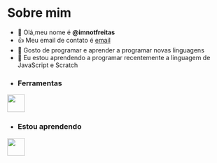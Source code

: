 # Sobre mim
- 👋 Olá,meu nome é **@imnotfreitas**
- :+1: Meu email de contato é [email](freitas.escola13@gmail.com)
- 👀 Gosto de programar e aprender a programar novas linguagens
- 🌱 Eu estou aprendendo a programar recentemente a linguagem de JavaScript e Scratch
- ### Ferramentas

<img src="https://cdn.jsdelivr.net/gh/devicons/devicon/icons/git/git-original.svg" width="40" height="40"/>


- ### Estou aprendendo 
<img src="https://cdn.jsdelivr.net/gh/devicons/devicon/icons/java/java-original.svg" width="40" height="40" />
          
<!---
imnotfreitas/imnotfreitas is a ✨ special ✨ repository because its `README.md` (this file) appears on your GitHub profile.
You can click the Preview link to take a look at your changes.
--->
